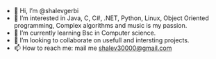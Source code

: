 - 👋 Hi, I’m @shalevgerbi
- 👀 I’m interested in Java, C, C#, .NET, Python, Linux, Object Oriented programming, Complex algorithms and music is my passion.
- 🌱 I’m currently learning Bsc in Computer science.
- 💞️ I’m looking to collaborate on usefull and intersting projects.
- 📫 How to reach me: mail me shalev30000@gmail.com
